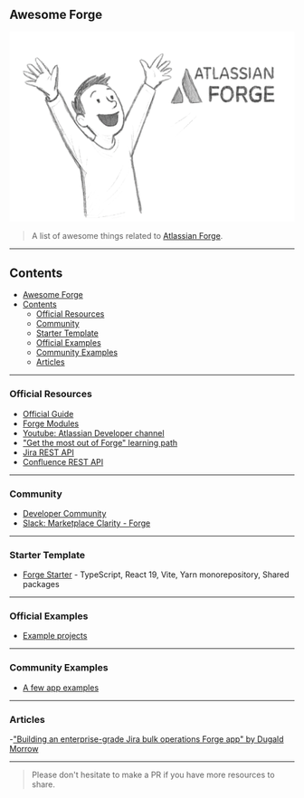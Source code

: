 ## Awesome Forge
![](./media/awesome-forge-intro.png)

> A list of awesome things related to [Atlassian Forge](https://developer.atlassian.com/platform/forge/).

---

## Contents

- [Awesome Forge](#awesome-forge)
- [Contents](#contents)
  - [Official Resources](#official-resources)
  - [Community](#community)
  - [Starter Template](#starter-template)
  - [Official Examples](#official-examples)
  - [Community Examples](#community-examples)
  - [Articles](#articles)

---

### Official Resources

- [Official Guide](https://developer.atlassian.com/platform/forge/)
- [Forge Modules](https://developer.atlassian.com/platform/forge/manifest-reference/modules/)
- [Youtube: Atlassian Developer channel](https://www.youtube.com/@AtlassianDeveloper/videos)
- ["Get the most out of Forge" learning path](https://community.atlassian.com/learning/path/get-the-most-out-of-forge)
- [Jira REST API](https://developer.atlassian.com/cloud/jira/platform/rest/v3)
- [Confluence REST API](https://developer.atlassian.com/cloud/confluence/rest/v2)

---

### Community

- [Developer Community](https://community.developer.atlassian.com/c/forge/45)
- [Slack: Marketplace Clarity - Forge](https://marketplace-vendors.slack.com/archives/CMVD09M7U)

---

### Starter Template

- [Forge Starter](https://github.com/andrei-pisklenov/forge-starter) - TypeScript, React 19, Vite, Yarn monorepository, Shared packages

---

### Official Examples

- [Example projects](https://bitbucket.org/atlassian/workspace/projects/FE)

---

### Community Examples

- [A few app examples](https://github.com/andrei-pisklenov/forge-by-example)

---

### Articles

-["Building an enterprise-grade Jira bulk operations Forge app" by Dugald Morrow](https://www.atlassian.com/blog/developer/building-an-enterprise-grade-jira-bulk-operations-forge-app-2)

---

> Please don't hesitate to make a PR if you have more resources to share.
